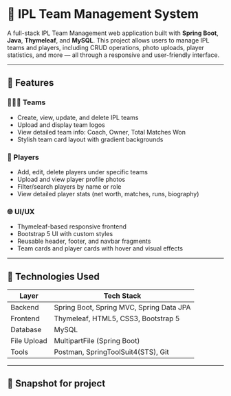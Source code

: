 # 🏏 IPL Team Management System

A full-stack IPL Team Management web application built with **Spring Boot**, **Java**, **Thymeleaf**, and **MySQL**. This project allows users to manage IPL teams and players, including CRUD operations, photo uploads, player statistics, and more — all through a responsive and user-friendly interface.

---

## 🚀 Features

### 🧑‍🤝‍🧑 Teams
- Create, view, update, and delete IPL teams
- Upload and display team logos
- View detailed team info: Coach, Owner, Total Matches Won
- Stylish team card layout with gradient backgrounds

### 🏏 Players
- Add, edit, delete players under specific teams
- Upload and view player profile photos
- Filter/search players by name or role
- View detailed player stats (net worth, matches, runs, biography)

### 🌐 UI/UX
- Thymeleaf-based responsive frontend
- Bootstrap 5 UI with custom styles
- Reusable header, footer, and navbar fragments
- Team cards and player cards with hover and visual effects

---

## 🧰 Technologies Used

| Layer       | Tech Stack                      |
|-------------|----------------------------------|
| Backend     | Spring Boot, Spring MVC, Spring Data JPA |
| Frontend    | Thymeleaf, HTML5, CSS3, Bootstrap 5 |
| Database    | MySQL                            |
| File Upload | MultipartFile (Spring Boot)      |
| Tools       | Postman, SpringToolSuit4(STS), Git |

---

## 🧰 Snapshot for project 
